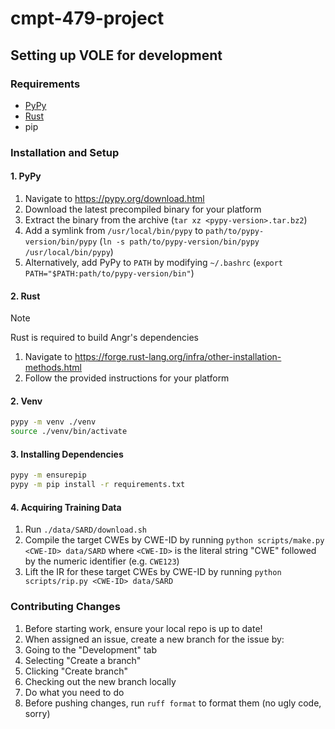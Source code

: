# cmpt-479-project

## Setting up VOLE for development

### Requirements

- [PyPy](https://pypy.org)
- [Rust](https://www.rust-lang.org/)
- pip

### Installation and Setup

#### 1. PyPy

1. Navigate to https://pypy.org/download.html
2. Download the latest precompiled binary for your platform
3. Extract the binary from the archive (`tar xz <pypy-version>.tar.bz2`)
4. Add a symlink from `/usr/local/bin/pypy` to `path/to/pypy-version/bin/pypy` (`ln -s path/to/pypy-version/bin/pypy /usr/local/bin/pypy`)
  1. Alternatively, add PyPy to `PATH` by modifying `~/.bashrc` (`export PATH="$PATH:path/to/pypy-version/bin"`)

#### 2. Rust

> [!note]
> Rust is required to build Angr's dependencies

1. Navigate to https://forge.rust-lang.org/infra/other-installation-methods.html
2. Follow the provided instructions for your platform

#### 2. Venv

```bash
pypy -m venv ./venv
source ./venv/bin/activate
```

#### 3. Installing Dependencies

```bash
pypy -m ensurepip
pypy -m pip install -r requirements.txt
```

#### 4. Acquiring Training Data

1. Run `./data/SARD/download.sh`
2. Compile the target CWEs by CWE-ID by running `python scripts/make.py <CWE-ID> data/SARD` where `<CWE-ID>` is the literal string "CWE" followed by the numeric identifier (e.g. `CWE123`)
3. Lift the IR for these target CWEs by CWE-ID by running `python scripts/rip.py <CWE-ID> data/SARD`

### Contributing Changes

1. Before starting work, ensure your local repo is up to date!
2. When assigned an issue, create a new branch for the issue by:
  1. Going to the "Development" tab
  2. Selecting "Create a branch"
  3. Clicking "Create branch" 
  4. Checking out the new branch locally
3. Do what you need to do
4. Before pushing changes, run `ruff format` to format them (no ugly code, sorry)
